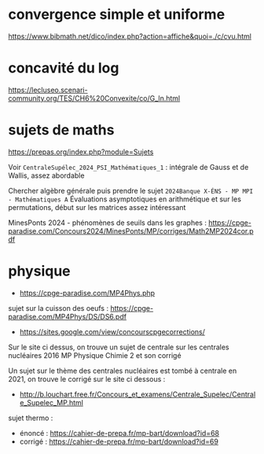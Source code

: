 
# convergence simple et uniforme
https://www.bibmath.net/dico/index.php?action=affiche&quoi=./c/cvu.html

# concavité du log
https://lecluseo.scenari-community.org/TES/CH6%20Convexite/co/G_ln.html

# sujets de maths
https://prepas.org/index.php?module=Sujets

Voir `CentraleSupélec_2024_PSI_Mathématiques_1` : intégrale de Gauss et de Wallis, assez abordable

Chercher algèbre générale puis prendre le sujet `2024Banque X-ÉNS - MP MPI - Mathématiques A` Évaluations asymptotiques en arithmétique et sur les permutations, début sur les matrices assez intéressant

MinesPonts 2024 - phénomènes de seuils dans les graphes : https://cpge-paradise.com/Concours2024/MinesPonts/MP/corriges/Math2MP2024cor.pdf

# physique

- https://cpge-paradise.com/MP4Phys.php

sujet sur la cuisson des oeufs : https://cpge-paradise.com/MP4Phys/DS/DS6.pdf

- https://sites.google.com/view/concourscpgecorrections/

Sur le site ci dessus, on trouve un sujet de centrale sur les centrales nucléaires 2016 MP Physique Chimie 2 et son corrigé

Un sujet sur le thème des centrales nucléaires est tombé à centrale en 2021, on trouve le corrigé sur le site ci dessous :

- http://b.louchart.free.fr/Concours_et_examens/Centrale_Supelec/Centrale_Supelec_MP.html

sujet thermo : 
- énoncé : https://cahier-de-prepa.fr/mp-bart/download?id=68
- corrigé : https://cahier-de-prepa.fr/mp-bart/download?id=69


